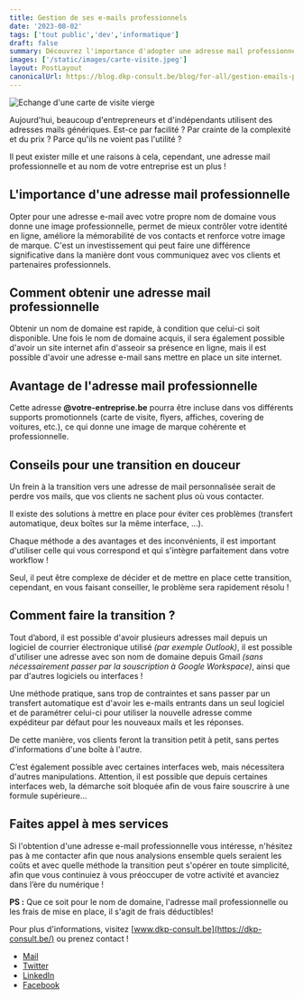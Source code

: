 ```yaml
---
title: Gestion de ses e-mails professionnels
date: '2023-08-02'
tags: ['tout public','dev','informatique']
draft: false
summary: Découvrez l'importance d'adopter une adresse mail professionnelle au nom de votre entreprise. Nous explorons les avantages d'une adresse personnalisée, comment l'obtenir facilement avec votre propre nom de domaine, et comment cela renforce votre image de marque, améliore la communication avec vos clients et contrôle votre identité en ligne. Faites la transition en douceur vers une gestion plus professionnelle de vos communications numériques avec nos conseils. Contactez-nous pour analyser ensemble les coûts et méthodes adaptées à vos besoins spécifiques. Opter pour une adresse mail professionnelle peut faire toute la différence pour votre activité !
images: ['/static/images/carte-visite.jpeg']
layout: PostLayout
canonicalUrl: https://blog.dkp-consult.be/blog/for-all/gestion-emails-professionnels
---
```


![Echange d'une carte de visite vierge](/static/images/carte-visite.jpeg "Carte visite vierge")

Aujourd'hui, beaucoup d'entrepreneurs et d'indépendants utilisent des adresses mails génériques. Est-ce par facilité ? Par crainte de la complexité et du prix ? Parce qu'ils ne voient pas l'utilité ?

Il peut exister mille et une raisons à cela, cependant, une adresse mail professionnelle et au nom de votre entreprise est un plus !

## L'importance d'une adresse mail professionnelle

Opter pour une adresse e-mail avec votre propre nom de domaine vous donne une image professionnelle, permet de mieux contrôler votre identité en ligne, améliore la mémorabilité de vos contacts et renforce votre image de marque. C'est un investissement qui peut faire une différence significative dans la manière dont vous communiquez avec vos clients et partenaires professionnels.

## Comment obtenir une adresse mail professionnelle

Obtenir un nom de domaine est rapide, à condition que celui-ci soit disponible. Une fois le nom de domaine acquis, il sera également possible d'avoir un site internet afin d'asseoir sa présence en ligne, mais il est possible d'avoir une adresse e-mail sans mettre en place un site internet.

## Avantage de l'adresse mail professionnelle

Cette adresse **@votre-entreprise.be** pourra être incluse dans vos différents supports promotionnels (carte de visite, flyers, affiches, covering de voitures, etc.), ce qui donne une image de marque cohérente et professionnelle.

## Conseils pour une transition en douceur

Un frein à la transition vers une adresse de mail personnalisée serait de perdre vos mails, que vos clients ne sachent plus où vous contacter.

Il existe des solutions à mettre en place pour éviter ces problèmes (transfert automatique, deux boîtes sur la même interface, …).

Chaque méthode a des avantages et des inconvénients, il est important d'utiliser celle qui vous correspond et qui s'intègre parfaitement dans votre workflow !

Seul, il peut être complexe de décider et de mettre en place cette transition, cependant, en vous faisant conseiller, le problème sera rapidement résolu !

## Comment faire la transition ?

Tout d’abord, il est possible d'avoir plusieurs adresses mail depuis un logiciel de courrier électronique utilisé *(par exemple Outlook)*, il est possible d'utiliser une adresse avec son nom de domaine depuis Gmail *(sans nécessairement passer par la souscription à Google Workspace)*, ainsi que par d'autres logiciels ou interfaces !

Une méthode pratique, sans trop de contraintes et sans passer par un transfert automatique est d'avoir les e-mails entrants dans un seul logiciel et de paramétrer celui-ci pour utiliser la nouvelle adresse comme expéditeur par défaut pour les nouveaux mails et les réponses.

De cette manière, vos clients feront la transition petit à petit, sans pertes d'informations d'une boîte à l'autre.

C’est également possible avec certaines interfaces web, mais nécessitera d'autres manipulations. Attention, il est possible que depuis certaines interfaces web, la démarche soit bloquée afin de vous faire souscrire à une formule supérieure…

## Faites appel à mes services

Si l'obtention d'une adresse e-mail professionnelle vous intéresse, n'hésitez pas à me contacter afin que nous analysions ensemble quels seraient les coûts et avec quelle méthode la transition peut s'opérer en toute simplicité, afin que vous continuiez à vous préoccuper de votre activité et avanciez dans l’ère du numérique !

**PS :** Que ce soit pour le nom de domaine, l'adresse mail professionnelle ou les frais de mise en place, il s'agit de frais déductibles!

Pour plus d'informations, visitez [www.dkp-consult.be](https://dkp-consult.be/) ou prenez contact !

- [Mail](mailto:contact@dkp-consult.be)
- [Twitter](https://twitter.com/dkp_consult)
- [LinkedIn](https://www.linkedin.com/in/pierre-debski/)
- [Facebook](https://www.facebook.com/dkpconsult)

